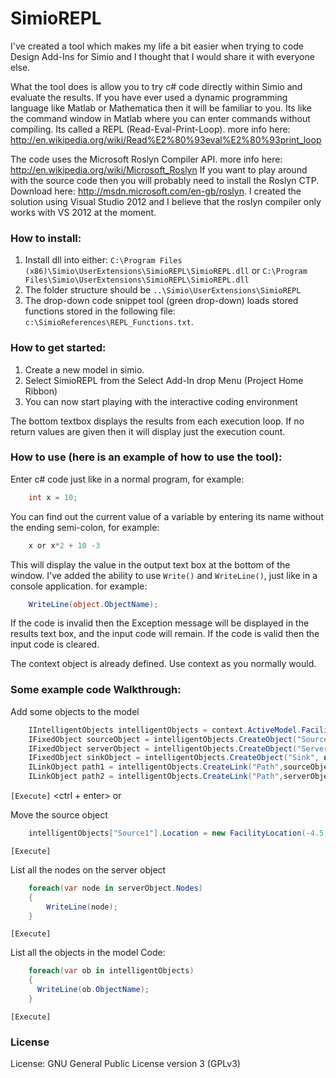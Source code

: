 SimioREPL
=========

I've created a tool which makes my life a bit easier when trying to code Design Add-Ins for Simio and I thought that I would share it with everyone else.

What the tool does is allow you to try c# code directly within Simio and evaluate the results. If you have ever used a dynamic programming language like Matlab or Mathematica then it will be familiar to you. Its like the command window in Matlab where you can enter commands without compiling. Its called a REPL (Read-Eval-Print-Loop). more info here: http://en.wikipedia.org/wiki/Read%E2%80%93eval%E2%80%93print_loop

The code uses the Microsoft Roslyn Compiler API. more info here: http://en.wikipedia.org/wiki/Microsoft_Roslyn
If you want to play around with the source code then you will probably need to install the Roslyn CTP. Download here: http://msdn.microsoft.com/en-gb/roslyn. I created the solution using Visual Studio 2012 and I believe that the roslyn compiler only works with VS 2012 at the moment.

### How to install:
1. Install dll into either:
`C:\Program Files (x86)\Simio\UserExtensions\SimioREPL\SimioREPL.dll`
or
`C:\Program Files\Simio\UserExtensions\SimioREPL\SimioREPL.dll`
2. The folder structure should be `..\Simio\UserExtensions\SimioREPL`
3. The drop-down code snippet tool (green drop-down) loads stored functions stored in the following file: `c:\SimioReferences\REPL_Functions.txt`.

### How to get started:
1. Create a new model in simio.
2. Select SimioREPL from the Select Add-In drop Menu (Project Home Ribbon)
3. You can now start playing with the interactive coding environment

The bottom textbox displays the results from each execution loop. If no return values are given then it will display just the execution count.

### How to use (here is an example of how to use the tool):
Enter c# code just like in a normal program, for example:
```csharp
    int x = 10;
```
You can find out the current value of a variable by entering its name without the ending semi-colon, for example: 
```csharp
    x or x*2 + 10 -3
```
This will display the value in the output text box at the bottom of the window.
I've added the ability to use `Write()` and `WriteLine()`, just like in a console application. for example:
```csharp
    WriteLine(object.ObjectName);
```

If the code is invalid then the Exception message will be displayed in the results text box, and the input code will remain. If the code is valid then the input code is cleared.

The context object is already defined. Use context as you normally would.

### Some example code Walkthrough:
Add some objects to the model
```csharp
    IIntelligentObjects intelligentObjects = context.ActiveModel.Facility.IntelligentObjects;
    IFixedObject sourceObject = intelligentObjects.CreateObject("Source", new FacilityLocation(-5, 0, -5)) as IFixedObject;
    IFixedObject serverObject = intelligentObjects.CreateObject("Server", new FacilityLocation(0, 0, 0)) as IFixedObject;
    IFixedObject sinkObject = intelligentObjects.CreateObject("Sink", new FacilityLocation(5, 0, 5)) as IFixedObject;
    ILinkObject path1 = intelligentObjects.CreateLink("Path",sourceObject.Nodes[0],serverObject.Nodes[0],null) as ILinkObject;
    ILinkObject path2 = intelligentObjects.CreateLink("Path",serverObject.Nodes[1],sinkObject.Nodes[0],null) as ILinkObject;
```

`[Execute]` <ctrl + enter>  or <press the execute button>


Move the source object
```csharp
    intelligentObjects["Source1"].Location = new FacilityLocation(-4.5, 0, -2);
```
`[Execute]`


List all the nodes on the server object
```csharp
    foreach(var node in serverObject.Nodes)
    {
        WriteLine(node);
    }
```
`[Execute]`


List all the objects in the model
Code:
```csharp
    foreach(var ob in intelligentObjects)
    {
      WriteLine(ob.ObjectName);
    }
```
`[Execute]`

### License

License: GNU General Public License version 3 (GPLv3)
